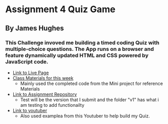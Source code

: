 # Assignment 4 Quiz Game 
## By James Hughes
### This Challenge invoved me building a timed coding Quiz with multiple-choice questions. The App runs on a browser and feature dynamically updated HTML and CSS powered by JavaScript code.
 * [Link to Live Page](https://jameshughes2009.github.io/assignment-4/v1/)
 * [Class Materials for this week](https://github.com/Jameshughes2009/Firstday)
    * Mainly used the completed code from the Mini project for reference Materials
* [Link to Assignment Repository](https://github.com/Jameshughes2009/assignment-4)
    * Test will be the version that I submit and the folder "v1" has what i am testing to add functionailty
* [Link to youtuber](https://www.youtube.com/@GreatStackDev)
    * Also used examplea from this Youtuber to help build my Quiz.
    